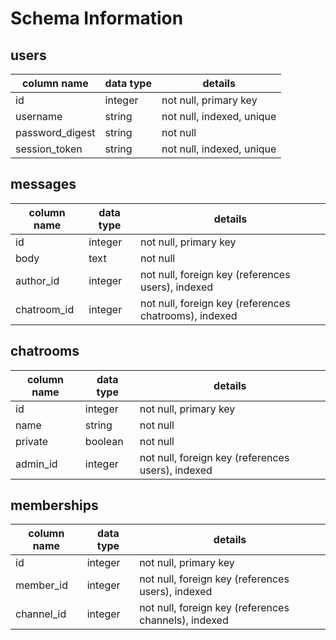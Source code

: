 # Schema Information

## users
column name     | data type | details
----------------|-----------|-----------------------
id              | integer   | not null, primary key
username        | string    | not null, indexed, unique
password_digest | string    | not null
session_token   | string    | not null, indexed, unique

## messages
column name | data type | details
------------|-----------|-----------------------
id          | integer   | not null, primary key
body        | text      | not null
author_id   | integer   | not null, foreign key (references users), indexed
chatroom_id | integer   | not null, foreign key (references chatrooms), indexed

## chatrooms
column name | data type | details
------------|-----------|-----------------------
id          | integer   | not null, primary key
name        | string    | not null
private     | boolean   | not null
admin_id    | integer   | not null, foreign key (references users), indexed

## memberships
column name | data type | details
------------|-----------|-----------------------
id          | integer   | not null, primary key
member_id     | integer   | not null, foreign key (references users), indexed
channel_id      | integer   | not null, foreign key (references channels), indexed
